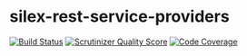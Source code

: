 silex-rest-service-providers
==========

[![Build Status](https://travis-ci.org/marcojanssen/silex-rest-service-providers.png?branch=master)](https://travis-ci.org/marcojanssen/silex-rest-service-providers)
[![Scrutinizer Quality Score](https://scrutinizer-ci.com/g/marcojanssen/silex-rest-service-providers/badges/quality-score.png?s=60669a59517325b6fc7d082dc8d24c87ed7a71d5)](https://scrutinizer-ci.com/g/marcojanssen/silex-rest-service-providers/)
[![Code Coverage](https://scrutinizer-ci.com/g/marcojanssen/silex-rest-service-providers/badges/coverage.png?s=a57808a6fe909f0c8f302b980eb3c2fccb3bbacc)](https://scrutinizer-ci.com/g/marcojanssen/silex-rest-service-providers/)
